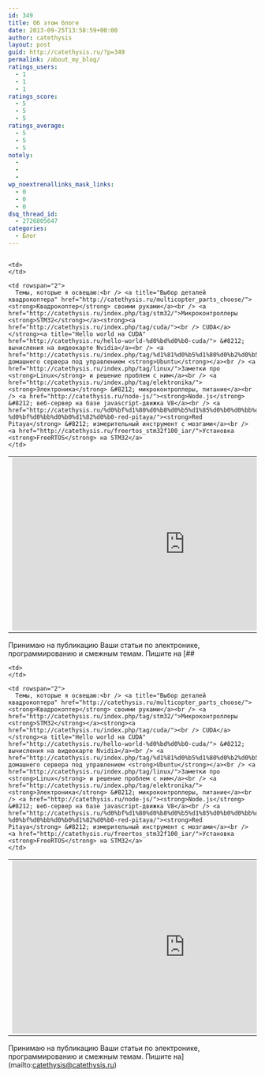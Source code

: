 ```yaml
---
id: 349
title: Об этом блоге
date: 2013-09-25T13:58:59+00:00
author: catethysis
layout: post
guid: http://catethysis.ru/?p=349
permalink: /about_my_blog/
ratings_users:
  - 1
  - 1
  - 1
ratings_score:
  - 5
  - 5
  - 5
ratings_average:
  - 5
  - 5
  - 5
notely:
  - 
  - 
  - 
wp_noextrenallinks_mask_links:
  - 0
  - 0
  - 0
dsq_thread_id:
  - 2726805647
categories:
  - Блог
---
```

## 

<table id="contents-table" border="0" width="100%">
  <tr>
    <td>
      <embed src="https://www.youtube.com/v/HGBWNhrnTuM" type="application/x-shockwave-flash" width="700" height="350">
      </embed>
    </td>
    
    <td>
    </td>
    
    <td rowspan="2">
      Темы, которые я освещаю:<br /> <a title="Выбор деталей квадрокоптера" href="http://catethysis.ru/multicopter_parts_choose/"><strong>Квадрокоптер</strong> своими руками</a><br /> <a href="http://catethysis.ru/index.php/tag/stm32/">Микроконтроллеры <strong>STM32</strong></a><strong><a href="http://catethysis.ru/index.php/tag/cuda/"><br /> CUDA</a></strong><a title="Hello world на CUDA" href="http://catethysis.ru/hello-world-%d0%bd%d0%b0-cuda/"> &#8212; вычисления на видеокарте Nvidia</a><br /> <a href="http://catethysis.ru/index.php/tag/%d1%81%d0%b5%d1%80%d0%b2%d0%b5%d1%80/">Настройка домашнего сервера под управлением <strong>Ubuntu</strong></a><br /> <a href="http://catethysis.ru/index.php/tag/linux/">Заметки про <strong>Linux</strong> и решение проблем с ним</a><br /> <a href="http://catethysis.ru/index.php/tag/elektronika/"><strong>Электроника</strong> &#8212; микроконтроллеры, питание</a><br /> <a href="http://catethysis.ru/node-js/"><strong>Node.js</strong> &#8212; веб-сервер на базе javascript-движка V8</a><br /> <a href="http://catethysis.ru/%d0%bf%d1%80%d0%b8%d0%b5%d1%85%d0%b0%d0%bb%d0%b0-%d0%bf%d0%bb%d0%b0%d1%82%d0%b0-red-pitaya/"><strong>Red Pitaya</strong> &#8212; измерительный инструмент с мозгами</a><br /> <a href="http://catethysis.ru/freertos_stm32f100_iar/">Установка <strong>FreeRTOS</strong> на STM32</a>
    </td>
  </tr>
</table>

Принимаю на публикацию Ваши статьи по электронике, программированию и смежным темам. Пишите на [## 

<table id="contents-table" border="0" width="100%">
  <tr>
    <td>
      <embed src="https://www.youtube.com/v/HGBWNhrnTuM" type="application/x-shockwave-flash" width="700" height="350">
      </embed>
    </td>
    
    <td>
    </td>
    
    <td rowspan="2">
      Темы, которые я освещаю:<br /> <a title="Выбор деталей квадрокоптера" href="http://catethysis.ru/multicopter_parts_choose/"><strong>Квадрокоптер</strong> своими руками</a><br /> <a href="http://catethysis.ru/index.php/tag/stm32/">Микроконтроллеры <strong>STM32</strong></a><strong><a href="http://catethysis.ru/index.php/tag/cuda/"><br /> CUDA</a></strong><a title="Hello world на CUDA" href="http://catethysis.ru/hello-world-%d0%bd%d0%b0-cuda/"> &#8212; вычисления на видеокарте Nvidia</a><br /> <a href="http://catethysis.ru/index.php/tag/%d1%81%d0%b5%d1%80%d0%b2%d0%b5%d1%80/">Настройка домашнего сервера под управлением <strong>Ubuntu</strong></a><br /> <a href="http://catethysis.ru/index.php/tag/linux/">Заметки про <strong>Linux</strong> и решение проблем с ним</a><br /> <a href="http://catethysis.ru/index.php/tag/elektronika/"><strong>Электроника</strong> &#8212; микроконтроллеры, питание</a><br /> <a href="http://catethysis.ru/node-js/"><strong>Node.js</strong> &#8212; веб-сервер на базе javascript-движка V8</a><br /> <a href="http://catethysis.ru/%d0%bf%d1%80%d0%b8%d0%b5%d1%85%d0%b0%d0%bb%d0%b0-%d0%bf%d0%bb%d0%b0%d1%82%d0%b0-red-pitaya/"><strong>Red Pitaya</strong> &#8212; измерительный инструмент с мозгами</a><br /> <a href="http://catethysis.ru/freertos_stm32f100_iar/">Установка <strong>FreeRTOS</strong> на STM32</a>
    </td>
  </tr>
</table>

Принимаю на публикацию Ваши статьи по электронике, программированию и смежным темам. Пишите на](mailto:catethysis@catethysis.ru)